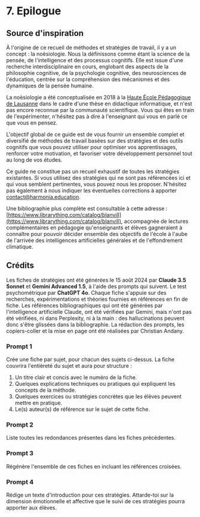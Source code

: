 # 7. Epilogue

## Source d'inspiration

À l'origine de ce recueil de méthodes et stratégies de travail, il y a un concept : la noèsiologie. Nous la définissons comme étant la science de la pensée, de l'intelligence et des processus cognitifs. Elle est issue d'une recherche interdisciplinaire en cours, englobant des aspects de la philosophie cognitive, de la psychologie cognitive, des neurosciences de l'éducation, centrée sur la compréhension des mécanismes et des dynamiques de la pensée humaine.

La noèsiologie a été conceptualisée en 2018 à la [Haute École Pédagogique de Lausanne](https://orfee.hepl.ch/handle/20.500.12162/22/browse?authority=1ba597ea-c4f3-4ef9-ade9-e669807441ba\&type=authorHep) dans le cadre d'une thèse en didactique informatique, et n'est pas encore reconnue par la communauté scientifique. Vous qui êtes en train de l'expérimenter, n'hésitez pas à dire à l'enseignant qui vous en parlé ce que vous en pensez.

L'objectif global de ce guide est de vous fournir un ensemble complet et diversifié de méthodes de travail basées sur des stratégies et des outils cognitifs que vous pouvez utiliser pour optimiser vos apprentissages, renforcer votre motivation, et favoriser votre développement personnel tout au long de vos études.

Ce guide ne constitue pas un recueil exhaustif de toutes les stratégies existantes. Si vous utilisez des stratégies qui ne sont pas référencées ici et qui vous semblent pertinentes, vous pouvez nous les proposer. N'hésitez pas également à nous indiquer les éventuelles corrections à apporter [contact@harmonia.education](mailto:contact@harmonia.education).

Une bibliographie plus complète est consultable à cette adresse : [https://www.librarything.com/catalog/blanvill](https://www.librarything.com/catalog/blanvill), accompagnée de lectures complémentaires en pédagogie qu'enseignants et élèves gagneraient à connaître pour pouvoir décider ensemble des objectifs de l'école à l'aube de l'arrivée des intelligences artificielles générales et de l'effondrement climatique.

## Crédits

Les fiches de stratégies ont été générées le 15 août 2024 par **Claude 3.5 Sonnet** et **Gemini Advanced 1.5**, à l'aide des prompts qui suivent. Le test psychométrique par **ChatGPT 4o**. Chaque fiche s'appuie sur des recherches, expérimentations et théories fournies en références en fin de fiche. Les références bibliographiques qui ont été générées par l'intelligence artificielle Claude, ont été vérifiées par Gemini, mais n'ont pas été vérifiées, ni dans Perplexity, ni à la main : des hallucinations peuvent donc s'être glissées dans la bibliographie. La rédaction des prompts, les copiers-coller et la mise en page ont été réalisées par Christian Andany.

### Prompt 1

Crée une fiche par sujet, pour chacun des sujets ci-dessus. La fiche couvrira l'entièreté du sujet et aura pour structure :

1. Un titre clair et concis avec le numéro de la fiche.
2. Quelques explications techniques ou pratiques qui expliquent les concepts de la méthode.
3. Quelques exercices ou stratégies concrètes que les élèves peuvent mettre en pratique.
4. Le(s) auteur(s) de référence sur le sujet de cette fiche.

### Prompt 2

Liste toutes les redondances présentes dans les fiches précédentes.

### Prompt 3

Régénère l'ensemble de ces fiches en incluant les références croisées.

### Prompt 4

Rédige un texte d'introduction pour ces stratégies. Attarde-toi sur la dimension émotionnelle et affective que le suivi de ces stratégies pourra apporter aux élèves.
